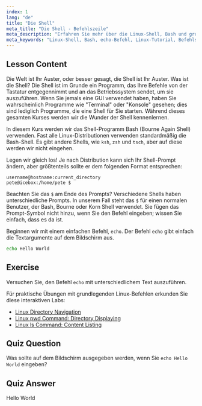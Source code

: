 ```yaml
---
index: 1
lang: "de"
title: "Die Shell"
meta_title: "Die Shell - Befehlszeile"
meta_description: "Erfahren Sie mehr über die Linux-Shell, Bash und grundlegende Befehle wie 'echo'. Verstehen Sie Shell-Prompts und beginnen Sie Ihre Linux-Reise mit diesem anfängerfreundlichen Leitfaden."
meta_keywords: "Linux-Shell, Bash, echo-Befehl, Linux-Tutorial, Befehlszeile, Linux für Anfänger, Shell-Prompt, Linux-Leitfaden"
---
```


## Lesson Content

Die Welt ist Ihr Auster, oder besser gesagt, die Shell ist Ihr Auster. Was ist die Shell? Die Shell ist im Grunde ein Programm, das Ihre Befehle von der Tastatur entgegennimmt und an das Betriebssystem sendet, um sie auszuführen. Wenn Sie jemals eine GUI verwendet haben, haben Sie wahrscheinlich Programme wie "Terminal" oder "Konsole" gesehen; dies sind lediglich Programme, die eine Shell für Sie starten. Während dieses gesamten Kurses werden wir die Wunder der Shell kennenlernen.

In diesem Kurs werden wir das Shell-Programm Bash (Bourne Again Shell) verwenden. Fast alle Linux-Distributionen verwenden standardmäßig die Bash-Shell. Es gibt andere Shells, wie `ksh`, `zsh` und `tsch`, aber auf diese werden wir nicht eingehen.

Legen wir gleich los! Je nach Distribution kann sich Ihr Shell-Prompt ändern, aber größtenteils sollte er dem folgenden Format entsprechen:

```plaintext
username@hostname:current_directory
pete@icebox:/home/pete $
```

Beachten Sie das `$` am Ende des Prompts? Verschiedene Shells haben unterschiedliche Prompts. In unserem Fall steht das `$` für einen normalen Benutzer, der Bash, Bourne oder Korn Shell verwendet. Sie fügen das Prompt-Symbol nicht hinzu, wenn Sie den Befehl eingeben; wissen Sie einfach, dass es da ist.

Beginnen wir mit einem einfachen Befehl, `echo`. Der Befehl `echo` gibt einfach die Textargumente auf dem Bildschirm aus.

```bash
echo Hello World
```

## Exercise

Versuchen Sie, den Befehl `echo` mit unterschiedlichem Text auszuführen.

Für praktische Übungen mit grundlegenden Linux-Befehlen erkunden Sie diese interaktiven Labs:

- [Linux Directory Navigation](https://labex.io/de/labs/linux-directory-navigation-387844)
- [Linux pwd Command: Directory Displaying](https://labex.io/de/labs/linux-linux-pwd-command-directory-displaying-209734)
- [Linux ls Command: Content Listing](https://labex.io/de/labs/linux-linux-ls-command-content-listing-219205)

## Quiz Question

Was sollte auf dem Bildschirm ausgegeben werden, wenn Sie `echo Hello World` eingeben?

## Quiz Answer

Hello World
